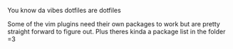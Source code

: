 You know da vibes dotfiles are dotfiles

Some of the vim plugins need their own packages to work but are pretty straight forward to figure out. Plus theres kinda a package list in the folder =3
